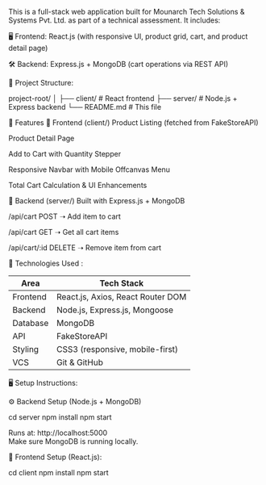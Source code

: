 This is a full-stack web application built for Mounarch Tech Solutions & Systems Pvt. Ltd. as part of a technical assessment. It includes:

🖥️ Frontend: React.js (with responsive UI, product grid, cart, and product detail page)

🛠️ Backend: Express.js + MongoDB (cart operations via REST API)

📂 Project Structure:  
   
   project-root/
│
├── client/          # React frontend
├── server/          # Node.js + Express backend
└── README.md        # This file
 


🚀 Features
🔹 Frontend (client/)
Product Listing (fetched from FakeStoreAPI)

Product Detail Page

Add to Cart with Quantity Stepper

Responsive Navbar with Mobile Offcanvas Menu

Total Cart Calculation & UI Enhancements

🔹 Backend (server/)
Built with Express.js + MongoDB

/api/cart POST ➝ Add item to cart

/api/cart GET ➝ Get all cart items

/api/cart/:id DELETE ➝ Remove item from cart



🧰 Technologies Used :


| Area     | Tech Stack                        |
| -------- | --------------------------------- |
| Frontend | React.js, Axios, React Router DOM |
| Backend  | Node.js, Express.js, Mongoose     |
| Database | MongoDB                           |
| API      | FakeStoreAPI                      |
| Styling  | CSS3 (responsive, mobile-first)   |
| VCS      | Git & GitHub                      |


🖥️ Setup Instructions:

⚙️ Backend Setup (Node.js + MongoDB)

cd server
npm install
npm start

Runs at: http://localhost:5000\
Make sure MongoDB is running locally.


🧩 Frontend Setup (React.js):

cd client
npm install
npm start


